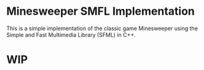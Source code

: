 # Minesweeper SMFL Implementation
This is a simple implementation of the classic game Minesweeper using the Simple and Fast Multimedia Library (SFML) in C++.

# WIP
